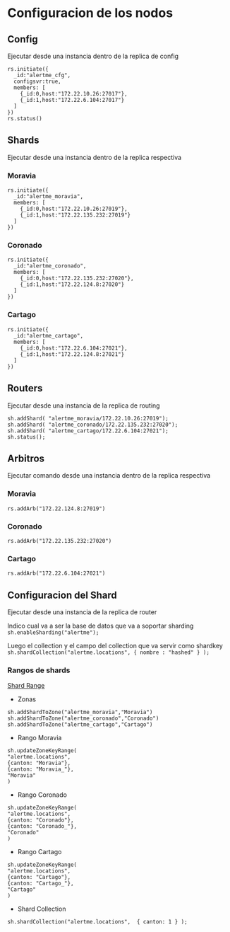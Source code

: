 # Configuracion de los nodos

## Config

Ejecutar desde una instancia dentro de la replica de config

```
rs.initiate({
  _id:"alertme_cfg",
  configsvr:true,
  members: [
    {_id:0,host:"172.22.10.26:27017"},
    {_id:1,host:"172.22.6.104:27017"}
  ]
})
rs.status()
```

## Shards

Ejecutar desde una instancia dentro de la replica respectiva

### Moravia

```
rs.initiate({
  _id:"alertme_moravia",
  members: [
    {_id:0,host:"172.22.10.26:27019"},
    {_id:1,host:"172.22.135.232:27019"}
  ]
})
```

### Coronado

```
rs.initiate({
  _id:"alertme_coronado",
  members: [
    {_id:0,host:"172.22.135.232:27020"},
    {_id:1,host:"172.22.124.8:27020"}
  ]
})
```

### Cartago

```
rs.initiate({
  _id:"alertme_cartago",
  members: [
    {_id:0,host:"172.22.6.104:27021"},
    {_id:1,host:"172.22.124.8:27021"}
  ]
})
```

## Routers

Ejecutar desde una instancia de la replica de routing

```
sh.addShard( "alertme_moravia/172.22.10.26:27019");
sh.addShard( "alertme_coronado/172.22.135.232:27020");
sh.addShard( "alertme_cartago/172.22.6.104:27021");
sh.status();
```

## Arbitros

Ejecutar comando desde una instancia dentro de la replica respectiva

### Moravia

`rs.addArb("172.22.124.8:27019")`

### Coronado

`rs.addArb("172.22.135.232:27020")`

### Cartago

`rs.addArb("172.22.6.104:27021")`

## Configuracion del Shard

Ejecutar desde una instancia de la replica de router

Indico cual va a ser la base de datos que va a soportar sharding
`sh.enableSharding("alertme");`

Luego el collection y el campo del collection que va servir como shardkey
`sh.shardCollection("alertme.locations", { nombre : "hashed" } );`


### Rangos de shards

[Shard Range](https://docs.mongodb.com/manual/reference/method/sh.updateZoneKeyRange/#sh.updateZoneKeyRange)

* Zonas

```
sh.addShardToZone("alertme_moravia","Moravia")
sh.addShardToZone("alertme_coronado","Coronado")
sh.addShardToZone("alertme_cartago","Cartago")
```

* Rango Moravia

```
sh.updateZoneKeyRange(
"alertme.locations",
{canton: "Moravia"},
{canton: "Moravia_"},
"Moravia"
)
```

* Rango Coronado

```
sh.updateZoneKeyRange(
"alertme.locations",
{canton: "Coronado"},
{canton: "Coronado_"},
"Coronado"
)
```

* Rango Cartago

```
sh.updateZoneKeyRange(
"alertme.locations",
{canton: "Cartago"},
{canton: "Cartago_"},
"Cartago"
)
```

* Shard Collection

`sh.shardCollection("alertme.locations",  { canton: 1 } );`
